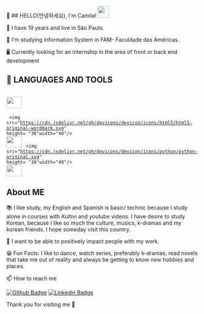 👋 ## HELLO(안녕하세요), I'm Camila! <img src=https://github.com/TheDudeThatCode/TheDudeThatCode/blob/master/Assets/Earth.gif width="30">

🎈 I have 19 years and live in São Paulo.

🏫 I'm studying Information System in FAM- Faculdade das Américas.

🖥️ Currently looking for an internship in the area of front or back end development 

## 📖 LANGUAGES AND TOOLS<br>
<code>  <img src="https://cdn.jsdelivr.net/gh/devicons/devicon/icons/javascript/javascript-original.svg" height= "30" width="40"/> </code>     
<code>  <img src="https://cdn.jsdelivr.net/gh/devicons/devicon/icons/html5/html5-original-wordmark.svg" height= "30"width="40"/></code> 
<code>  <img src="https://cdn.jsdelivr.net/gh/devicons/devicon/icons/postgresql/postgresql-original.svg" height= "30" width="40"/></code> 
<code>  <img src="https://cdn.jsdelivr.net/gh/devicons/devicon/icons/python/python-original.svg" height= "30"width="40"/></code> 
 <code> <img src="https://cdn.jsdelivr.net/gh/devicons/devicon/icons/css3/css3-original.svg" height= "30" width="40"/></code> 
  
 ## About ME
  
📚 I like study, my English and Spanish is basic/ technic because I study alone in courses with Kultivi and youtube videos.
I have desire to study Korean, because I like so much the culture, musics, k-dramas and my korean friends. I hope someday visit this country.

🌻 I want to be able to positively impact people with my work.

😁 Fun Facts: I like to dance, watch series, preferably k-dramas, read novels that take me out of reality and always be getting to know new hobbies and places.
 
📫 How to reach me 


[![Github Badge](https://img.shields.io/badge/-Github-000?style=flat-square&logo=Github&logoColor=white&link=LINK_GIT)](https://github.com/camjla)
[![Linkedin Badge](https://img.shields.io/badge/-LinkedIn-blue?style=flat-square&logo=Linkedin&logoColor=white&link=https://www.linkedin.com/in/camila-tronco/)](https://www.linkedin.com/in/camila-tronco/) 


Thank you for visiting me 💙




<!---
camjla/camjla is a ✨ special ✨ repository because its `README.md` (this file) appears on your GitHub profile.
You can click the Preview link to take a look at your changes.
--->
